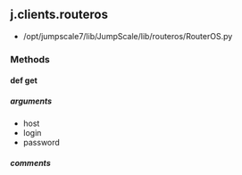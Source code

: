 ## j.clients.routeros

- /opt/jumpscale7/lib/JumpScale/lib/routeros/RouterOS.py

### Methods

#### def get 
##### arguments

- host
- login
- password

##### comments

```

```

